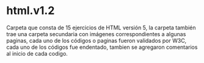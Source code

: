 # html.v1.2
Carpeta que consta de 15 ejercicios de HTML versión 5, la carpeta también trae una carpeta secundaria con imágenes correspondientes a algunas paginas, cada uno de los códigos o paginas fueron validados por W3C, cada uno de los códigos fue endentado, tambien se agregaron comentarios al inicio de cada codigo.
